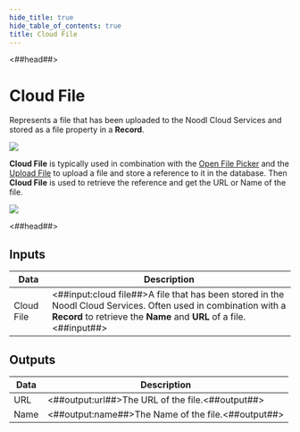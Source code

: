 ```yaml
---
hide_title: true
hide_table_of_contents: true
title: Cloud File
---
```


<##head##>

# Cloud File

Represents a file that has been uploaded to the Noodl Cloud Services and stored as a file property in a **Record**.

<div className="ndl-image-with-background l">

![](/nodes/data/cloud-data/cloud-file/cloud-file.png)

</div>

**Cloud File** is typically used in combination with the [Open File Picker](/nodes/utilities/open-file-picker.md) and the [Upload File](/nodes/data/cloud-data/upload-file.md) to upload a file and store a reference to it in the database. Then **Cloud File** is used to retrieve the reference and get the URL or Name of the file.

<div className="ndl-image-with-background l">

![](/nodes/data/cloud-data/upload-file/upload-file.png)

</div>
<##head##>

## Inputs

| Data                                         | Description                                                                                                                                                                           |
| -------------------------------------------- | ------------------------------------------------------------------------------------------------------------------------------------------------------------------------------------- |
| <span className="ndl-data">Cloud File</span> | <##input:cloud file##>A file that has been stored in the Noodl Cloud Services. Often used in combination with a **Record** to retrieve the **Name** and **URL** of a file.<##input##> |

## Outputs

| Data                                   | Description                                        |
| -------------------------------------- | -------------------------------------------------- |
| <span className="ndl-data">URL</span>  | <##output:url##>The URL of the file.<##output##>   |
| <span className="ndl-data">Name</span> | <##output:name##>The Name of the file.<##output##> |
